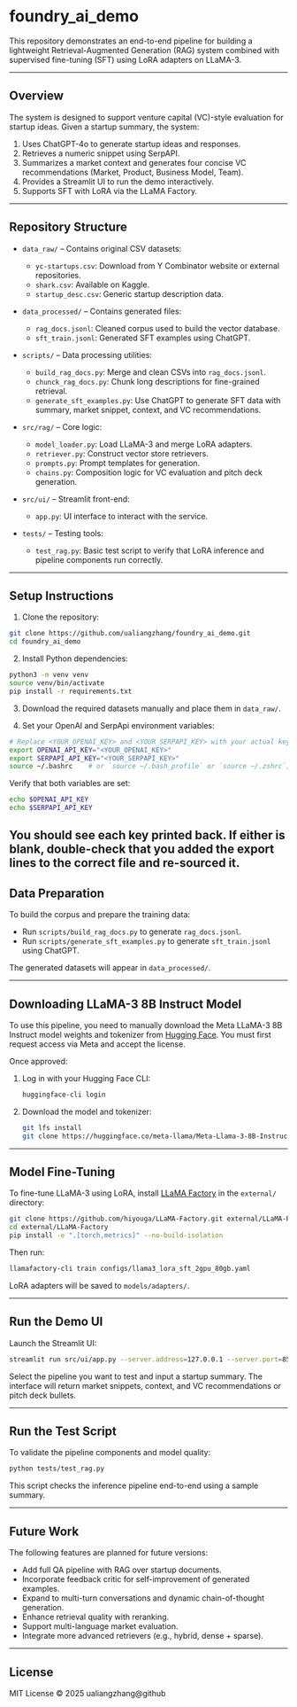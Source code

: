 # foundry_ai_demo

This repository demonstrates an end-to-end pipeline for building a lightweight Retrieval-Augmented Generation (RAG) system combined with supervised fine-tuning (SFT) using LoRA adapters on LLaMA-3.

---

## Overview

The system is designed to support venture capital (VC)-style evaluation for startup ideas. Given a startup summary, the system:

1. Uses ChatGPT-4o to generate startup ideas and responses.
2. Retrieves a numeric snippet using SerpAPI.
3. Summarizes a market context and generates four concise VC recommendations (Market, Product, Business Model, Team).
4. Provides a Streamlit UI to run the demo interactively.
5. Supports SFT with LoRA via the LLaMA Factory.

---

## Repository Structure

- `data_raw/` – Contains original CSV datasets:
  - `yc-startups.csv`: Download from Y Combinator website or external repositories.
  - `shark.csv`: Available on Kaggle.
  - `startup_desc.csv`: Generic startup description data.

- `data_processed/` – Contains generated files:
  - `rag_docs.jsonl`: Cleaned corpus used to build the vector database.
  - `sft_train.jsonl`: Generated SFT examples using ChatGPT.

- `scripts/` – Data processing utilities:
  - `build_rag_docs.py`: Merge and clean CSVs into `rag_docs.jsonl`.
  - `chunck_rag_docs.py`: Chunk long descriptions for fine-grained retrieval.
  - `generate_sft_examples.py`: Use ChatGPT to generate SFT data with summary, market snippet, context, and VC recommendations.

- `src/rag/` – Core logic:
  - `model_loader.py`: Load LLaMA-3 and merge LoRA adapters.
  - `retriever.py`: Construct vector store retrievers.
  - `prompts.py`: Prompt templates for generation.
  - `chains.py`: Composition logic for VC evaluation and pitch deck generation.

- `src/ui/` – Streamlit front-end:
  - `app.py`: UI interface to interact with the service.

- `tests/` – Testing tools:
  - `test_rag.py`: Basic test script to verify that LoRA inference and pipeline components run correctly.

---

## Setup Instructions

1. Clone the repository:

```bash
git clone https://github.com/ualiangzhang/foundry_ai_demo.git
cd foundry_ai_demo
```

2. Install Python dependencies:

```bash
python3 -m venv venv
source venv/bin/activate
pip install -r requirements.txt
```

3. Download the required datasets manually and place them in `data_raw/`.

4. Set your OpenAI and SerpApi environment variables:
```bash
# Replace <YOUR_OPENAI_KEY> and <YOUR_SERPAPI_KEY> with your actual keys
export OPENAI_API_KEY="<YOUR_OPENAI_KEY>"
export SERPAPI_API_KEY="<YOUR_SERPAPI_KEY>"
source ~/.bashrc    # or `source ~/.bash_profile` or `source ~/.zshrc`, depending on which file you edited
```
Verify that both variables are set:
```bash
echo $OPENAI_API_KEY
echo $SERPAPI_API_KEY
```

You should see each key printed back. If either is blank, double-check that you added the export lines to the correct file and re-sourced it.
---

## Data Preparation

To build the corpus and prepare the training data:

- Run `scripts/build_rag_docs.py` to generate `rag_docs.jsonl`.
- Run `scripts/generate_sft_examples.py` to generate `sft_train.jsonl` using ChatGPT.

The generated datasets will appear in `data_processed/`.

---

## Downloading LLaMA-3 8B Instruct Model

To use this pipeline, you need to manually download the Meta LLaMA-3 8B Instruct model weights and tokenizer from [Hugging Face](https://huggingface.co/meta-llama/Meta-Llama-3-8B-Instruct). You must first request access via Meta and accept the license.

Once approved:

1. Log in with your Hugging Face CLI:
   ```bash
   huggingface-cli login
   ```

2. Download the model and tokenizer:
   ```bash
   git lfs install
   git clone https://huggingface.co/meta-llama/Meta-Llama-3-8B-Instruct models/base/Meta-Llama-3-8B-Instruct
   ```
---

## Model Fine-Tuning

To fine-tune LLaMA-3 using LoRA, install [LLaMA Factory](https://github.com/hiyouga/LLaMA-Factory) in the `external/` directory:

```bash
git clone https://github.com/hiyouga/LLaMA-Factory.git external/LLaMA-Factory
cd external/LLaMA-Factory
pip install -e ".[torch,metrics]" --no-build-isolation
```

Then run:

```bash
llamafactory-cli train configs/llama3_lora_sft_2gpu_80gb.yaml
```

LoRA adapters will be saved to `models/adapters/`.

---

## Run the Demo UI

Launch the Streamlit UI:

```bash
streamlit run src/ui/app.py --server.address=127.0.0.1 --server.port=8501
```

Select the pipeline you want to test and input a startup summary. The interface will return market snippets, context, and VC recommendations or pitch deck bullets.

---

## Run the Test Script

To validate the pipeline components and model quality:

```bash
python tests/test_rag.py
```

This script checks the inference pipeline end-to-end using a sample summary.

---

## Future Work

The following features are planned for future versions:

- Add full QA pipeline with RAG over startup documents.
- Incorporate feedback critic for self-improvement of generated examples.
- Expand to multi-turn conversations and dynamic chain-of-thought generation.
- Enhance retrieval quality with reranking.
- Support multi-language market evaluation.
- Integrate more advanced retrievers (e.g., hybrid, dense + sparse).

---

## License

MIT License © 2025 ualiangzhang@github